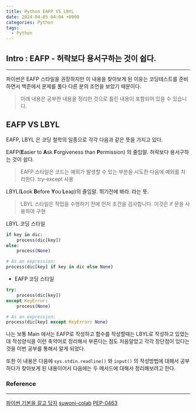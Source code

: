 ```yaml
---
title: Python EAFP VS LBYL
date: 2024-04-05 04:04 +0900
categories: Python
tags:
  - Python
---
```


## Intro : EAFP - 허락보다 용서구하는 것이 쉽다.
---
파이썬은 EAFP 스타일을 권장하지만 이 내용을 찾아보게 된 이유는 코딩테스트를 준비하면서 백준에서 문제를 풀다 다른 분의 조언을 보았기 때문이다.
> 아래 내용은 공부한 내용을 정리한 것으로 틀린 내용이 포함되어 있을 수 있습니다.  

## EAFP VS LBYL 

EAFP, LBYL 은 코딩 철학의 일종으로 각각 다음과 같은 뜻을 가지고 있다.

EAFP(**E**asier to **A**sk **F**orgiveness than **P**ermission) 의 줄임말. 허락보다 용서구하는 것이 쉽다.
> EAFP 스타일은 코드는 예외가 발생할 수 있는 부분을 시도한 다음에 예외를 처리한다. try-except 사용

LBYL(**L**ook **B**efore **Y**ou **L**eap)의 줄임말. 뛰기전에 봐라. 라는 뜻.
>LBYL 스타일은 작업을 수행하기 전에 먼저 조건을 검사합니다. 이것은 if 문을 사용하여 구현

LBYL 코딩 스타일
```python
if key in dic:
    process(dic[key])
else:
    process(None)

# As an expression:
process(dic[key] if key in dic else None)
```

- EAFP 코딩 스타일
```python
try:
    process(dic[key])
except KeyError:
    process(None)

# As an expression:
process(dic[key] except KeyError: None)
```

나는 보통 Main 에서는 EAFP로 작성하고 함수를 작성할때는 LBYL로 작성하고 있었는데 작성양식을 이런 축약어로 정리해서 부른다는 점도 처음알았고 각각 장단점이 있다는 것을 이번 공부를 통해서 알게 되었다.

또한 이 내용은 다음에 `sys.stdin.readline()` 와 `input()` 의 작성방법에 대해서 공부하다가 찾아보게 된 내용이어서 다음에는 두 메서드에 대해서 정리해보려고 한다.
### Reference
---
[파이썬 기본을 갈고 닦자](https://wikidocs.net/16062)
[suwoni-colab](https://suwoni-codelab.com/python%20기본/2018/03/06/Python-Basic-EAFP/)
[PEP-0463](https://www.python.org/dev/peps/pep-0463/)
